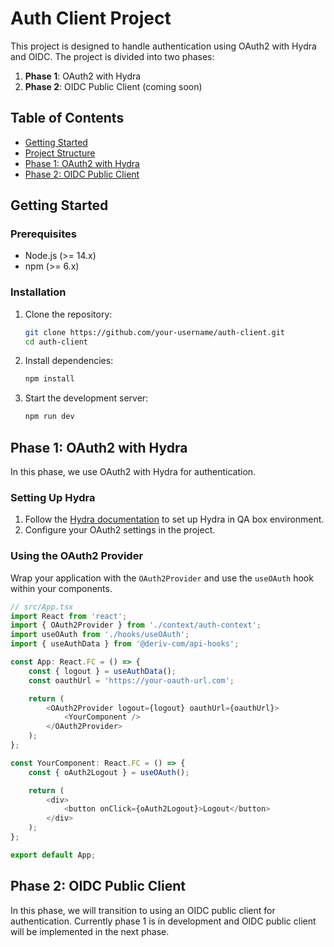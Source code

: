 # Auth Client Project

This project is designed to handle authentication using OAuth2 with Hydra and OIDC. The project is divided into two phases:

1. **Phase 1**: OAuth2 with Hydra
2. **Phase 2**: OIDC Public Client (coming soon)

## Table of Contents

-   [Getting Started](#getting-started)
-   [Project Structure](#project-structure)
-   [Phase 1: OAuth2 with Hydra](#phase-1-oauth2-with-hydra)
-   [Phase 2: OIDC Public Client](#phase-2-oidc-public-client)

## Getting Started

### Prerequisites

-   Node.js (>= 14.x)
-   npm (>= 6.x)

### Installation

1. Clone the repository:

    ```sh
    git clone https://github.com/your-username/auth-client.git
    cd auth-client
    ```

2. Install dependencies:

    ```sh
    npm install
    ```

3. Start the development server:
    ```sh
    npm run dev
    ```

## Phase 1: OAuth2 with Hydra

In this phase, we use OAuth2 with Hydra for authentication.

### Setting Up Hydra

1. Follow the [Hydra documentation](https://service-auth.deriv.team/resources/hydra-qa-setup/) to set up Hydra in QA box environment.
2. Configure your OAuth2 settings in the project.

### Using the OAuth2 Provider

Wrap your application with the `OAuth2Provider` and use the `useOAuth` hook within your components.

```typescript
// src/App.tsx
import React from 'react';
import { OAuth2Provider } from './context/auth-context';
import useOAuth from './hooks/useOAuth';
import { useAuthData } from '@deriv-com/api-hooks';

const App: React.FC = () => {
    const { logout } = useAuthData();
    const oauthUrl = 'https://your-oauth-url.com';

    return (
        <OAuth2Provider logout={logout} oauthUrl={oauthUrl}>
            <YourComponent />
        </OAuth2Provider>
    );
};

const YourComponent: React.FC = () => {
    const { oAuth2Logout } = useOAuth();

    return (
        <div>
            <button onClick={oAuth2Logout}>Logout</button>
        </div>
    );
};

export default App;
```

## Phase 2: OIDC Public Client

In this phase, we will transition to using an OIDC public client for authentication. Currently phase 1 is in development and OIDC public client will be implemented in the next phase.
